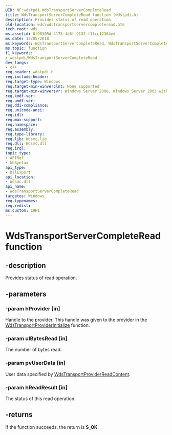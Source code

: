 ```yaml
---
UID: NF:wdstpdi.WdsTransportServerCompleteRead
title: WdsTransportServerCompleteRead function (wdstpdi.h)
description: Provides status of read operation.
old-location: wds\wdstransportservercompleteread.htm
tech.root: wds
ms.assetid: 0f98305d-4173-4d6f-9132-f1fcc12364ed
ms.date: 12/05/2018
ms.keywords: WdsTransportServerCompleteRead, WdsTransportServerCompleteRead function [Windows Deployment Services], wds.wdstransportservercompleteread, wdstpdi/WdsTransportServerCompleteRead
ms.topic: function
f1_keywords:
- wdstpdi/WdsTransportServerCompleteRead
dev_langs:
- c++
req.header: wdstpdi.h
req.include-header: 
req.target-type: Windows
req.target-min-winverclnt: None supported
req.target-min-winversvr: Windows Server 2008, Windows Server 2003 with SP2 [desktop apps only]
req.kmdf-ver: 
req.umdf-ver: 
req.ddi-compliance: 
req.unicode-ansi: 
req.idl: 
req.max-support: 
req.namespace: 
req.assembly: 
req.type-library: 
req.lib: Wdsmc.lib
req.dll: Wdsmc.dll
req.irql: 
topic_type:
- APIRef
- kbSyntax
api_type:
- DllExport
api_location:
- Wdsmc.dll
api_name:
- WdsTransportServerCompleteRead
targetos: Windows
req.typenames: 
req.redist: 
ms.custom: 19H1
---
```


# WdsTransportServerCompleteRead function


## -description


Provides status of read operation.


## -parameters




### -param hProvider [in]

Handle to the provider. This handle was given to the provider in the <a href="https://docs.microsoft.com/windows/desktop/api/wdstpdi/nf-wdstpdi-wdstransportproviderinitialize">WdsTransportProviderInitialize</a> function. 


### -param ulBytesRead [in]

The number of bytes read.


### -param pvUserData [in]

User data specified by <a href="https://docs.microsoft.com/windows/desktop/api/wdstpdi/nf-wdstpdi-wdstransportproviderreadcontent">WdsTransportProviderReadContent</a>. 



### -param hReadResult [in]

The status of this read operation.


## -returns



If the function succeeds, the return is <b>S_OK</b>.



